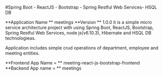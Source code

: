#Spring Boot - ReactJS - Bootstrap - Spring Restful Web Services- HSQL DB


**Application Name ** meetings
**Version ** 1.0.0
it is a simple micro service architecture project with using Spring Boot, ReactJS, Bootstrap, Spring Restful Web Services, node js(v6.10.3), Hibernate and HSQL DB technologieas. 

Application includes simple crud operations of department, employee and meeting entities.



**Frontend App Name = ** meeting-react-js-bootstrap-frontend
**Backend App name = ** meetings
